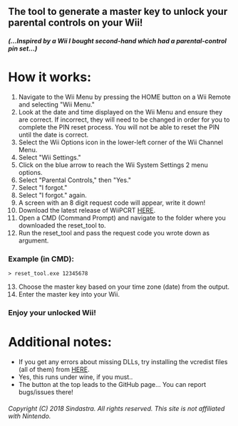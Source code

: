 ## The tool to generate a master key to unlock your parental controls on your Wii!

##### (...Inspired by a Wii I bought second-hand which had a parental-control pin set...)

# How it works:
1. Navigate to the Wii Menu by pressing the HOME button on a Wii Remote and selecting "Wii Menu."
2. Look at the date and time displayed on the Wii Menu and ensure they are correct. If incorrect, they will need to be changed in order for you to complete the PIN reset process. You will not be able to reset the PIN until the date is correct.
3. Select the Wii Options icon in the lower-left corner of the Wii Channel Menu.
4. Select "Wii Settings."
5. Click on the blue arrow to reach the Wii System Settings 2 menu options.
6. Select "Parental Controls," then "Yes."
7. Select "I forgot."
8. Select "I forgot." again.
9. A screen with an 8 digit request code will appear, write it down!
10. Download the latest release of WiiPCRT [HERE](https://github.com/sindastra/WiiPCRT/releases).
11. Open a CMD (Command Prompt) and navigate to the folder where you downloaded the reset_tool to.
12. Run the reset_tool and pass the request code you wrote down as argument.

### Example (in CMD):
```
> reset_tool.exe 12345678
```

13. Choose the master key based on your time zone (date) from the output.
14. Enter the master key into your Wii.

### Enjoy your unlocked Wii!

# Additional notes:

* If you get any errors about missing DLLs, try installing the vcredist files (all of them) from [HERE](https://github.com/sindastra/WiiPCRT/releases).
* Yes, this runs under wine, if you must..
* The button at the top leads to the GitHub page... You can report bugs/issues there!

###### Copyright (C) 2018 Sindastra. All rights reserved. This site is not affiliated with Nintendo.

